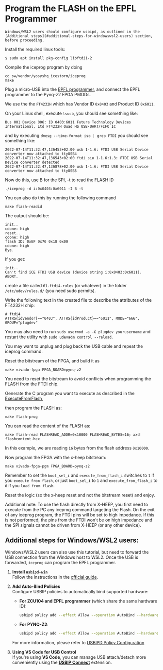 # Program the FLASH on the EPFL Programmer

```{note}
Windows/WSL2 users should configure usbipd, as outlined in the [Additional steps](#additional-steps-for-windowswsl2-users) section, before proceeding.
```

Install the required linux tools:

```
$ sudo apt install pkg-config libftdi1-2
```

Compile the iceprog program by doing

```
cd sw/vendor/yosyshq_icestorm/iceprog
make
```

Plug a micro-USB into the [EPFL programmer](https://github.com/esl-epfl/x-heep-programmer-pmod), and connect the EPFL programmer to the Pynq-z2 FPGA PMODs.

We use the the `FT4232H` which has Vendor ID `0x0403` and Product ID `0x6011`.

On your Linux shell, execute `lsusb`, you should see something like:

```
Bus 001 Device 006: ID 0403:6011 Future Technology Devices International, Ltd FT4232H Quad HS USB-UART/FIFO IC
```

and by executing `dmesg --time-format iso | grep FTDI` you should see something like:

```
2022-07-14T11:32:47,136453+02:00 usb 1-1.6: FTDI USB Serial Device converter now attached to ttyUSB4
2022-07-14T11:32:47,136543+02:00 ftdi_sio 1-1.6:1.3: FTDI USB Serial Device converter detected
2022-07-14T11:32:47,136878+02:00 usb 1-1.6: FTDI USB Serial Device converter now attached to ttyUSB5
```

Now do this, use B for the SPI, -t to read the FLASH ID

```
./iceprog -d i:0x0403:0x6011 -I B -t
```

You can also do this by running the following command

```
make flash-readid
```


The output should be:

```
init..
cdone: high
reset..
cdone: high
flash ID: 0xEF 0x70 0x18 0x00
cdone: high
Bye.
```

If you get:

```
init..
Can't find iCE FTDI USB device (device string i:0x0403:0x6011).
ABORT.
```

create a file called `61-ftdi4.rules` (or whatever) in the folder `/etc/udev/rules.d/` (you need sudo permits).

Write the following text in the created file to describe the attributes of the FT4232H chip:

```
# ftdi4
ATTRS{idVendor}=="0403", ATTRS{idProduct}=="6011", MODE="666", GROUP="plugdev"
```

You may also need to run `sudo usermod -a -G plugdev yourusername` and restart the utility with `sudo udevadm control --reload`.

You may want to unplug and plug back the USB cable and repeat the iceprog command.


Reset the bitstream of the FPGA, and build it as

```
make vivado-fpga FPGA_BOARD=pynq-z2
```

You need to reset the bitstream to avoid conflicts when programming the FLASH from the FTDI chip.


Generate the C program you want to execute as described in the [ExecuteFromFlash](ExecuteFromFlash.md),

then program the FLASH as:

```
make flash-prog
```

You can read the content of the FLASH as:

```
make flash-read FLASHREAD_ADDR=0x10000 FLASHREAD_BYTES=16; xxd flashcontent.hex
```

In this example, we are reading `16` bytes from the flash address `0x10000`.


Now program the FPGA with the x-heep bitstream:


```
make vivado-fpga-pgm FPGA_BOARD=pynq-z2
```

Remember to set the `boot_sel_i` and `execute_from_flash_i` switches to `1` if you `execute from flash`,
or just  `boot_sel_i` to `1` and `execute_from_flash_i` to `0`  if you `load from flash`.

Reset the logic (so the x-heep reset and not the bitstream reset) and enjoy.

Additional note: To use the flash directly from X-HEEP, you first need to execute from the PC any iceprog command targeting the Flash. On the exit of any iceprog program, the FTDI pins will be set to high impedance. If this is not performed, the pins from the FTDI won't be on high impedance and the SPI signals cannot be driven from X-HEEP (or any other device).

## Additional steps for Windows/WSL2 users:

Windows/WSL2 users can also use this tutorial, but need to forward the USB connection from the Windows host to WSL2. Once the USB is forwarded, `iceprog` can program the EPFL programmer.

1. **Install `usbipd-win`**  
   Follow the instructions in the [official guide](https://learn.microsoft.com/en-us/windows/wsl/connect-usb).

2. **Add Auto-Bind Policies**  
   Configure USBIP policies to automatically bind supported hardware:  

   - **For ZCU104 and EPFL programmer** (which share the same hardware ID):  
     ```sh
     usbipd policy add --effect Allow --operation AutoBind --hardware-id 0403:6011
     ```
   - **For PYNQ-Z2**:  
     ```sh
     usbipd policy add --effect Allow --operation AutoBind --hardware-id 0403:6010
     ```
    For more information, please refer to [USBIPD Policy Configuration](https://github.com/dorssel/usbipd-win/wiki/New-design:-policies).

3. **Using VS Code for USB Control**  
   If you're using **VS Code**, you can manage USB attach/detach more conveniently using the **[USBIP Connect](https://marketplace.visualstudio.com/items?itemName=thecreativedodo.usbip-connect)** extension.
